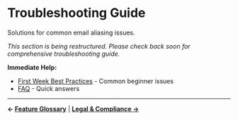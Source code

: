 # Troubleshooting Guide

Solutions for common email aliasing issues.

*This section is being restructured. Please check back soon for comprehensive troubleshooting guide.*

**Immediate Help:**
- [First Week Best Practices](../getting-started/first-week.md) - Common beginner issues
- [FAQ](./faq.md) - Quick answers

---

**← [Feature Glossary](./features.md)** | **[Legal & Compliance →](./legal.md)**